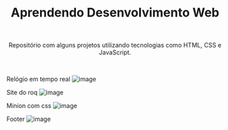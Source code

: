 <h1 align="center"> Aprendendo Desenvolvimento Web </h1>
<br> <p align="center">Repositório com alguns projetos utilizando tecnologias como HTML, CSS e JavaScript.</p> <br>

Relógio em tempo real 
![image](https://user-images.githubusercontent.com/36389555/193724780-5cb4228e-d153-4143-891b-52b68c97ba78.png)

Site do roq
![image](https://user-images.githubusercontent.com/36389555/193930001-1895a0ed-67ce-48e8-97b8-705eb6e4ffe4.png)

Minion com css
![image](https://user-images.githubusercontent.com/36389555/193724987-9c03ae8d-4409-4fe6-a74f-c0b2dda21888.png)

Footer 
![image](https://user-images.githubusercontent.com/36389555/193920022-907b2d98-3b3b-46f8-9a14-1d0e3cf1a0cd.png)
